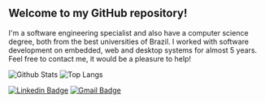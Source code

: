 ## Welcome to my GitHub repository!

I'm a software engineering specialist and also have a computer science degree, both from the best universities of Brazil. I worked with software development on embedded, web and desktop systems for almost 5 years. Feel free to contact me, it would be a pleasure to help!

![Github Stats](https://github-readme-stats.vercel.app/api?username=mazoti&count_private=true&show_icons=true&include_all_commits=true)
![Top Langs](https://github-readme-stats.vercel.app/api/top-langs/?username=mazoti&hide=TeX&layout=compact)

[![Linkedin Badge](https://img.shields.io/badge/-mazoti-blue?style=flat-square&logo=Linkedin&logoColor=white&link=https://www.linkedin.com/in/mazoti/)](https://www.linkedin.com/in/mazoti/)
[![Gmail Badge](https://img.shields.io/badge/-mazoti@gmail.com-c14438?style=flat-square&logo=Gmail&logoColor=white&link=mailto:mazoti@gmail.com)](mailto:mazoti@gmail.com)
